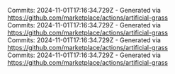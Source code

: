 Commits: 2024-11-01T17:16:34.729Z - Generated via https://github.com/marketplace/actions/artificial-grass
<br>
Commits: 2024-11-01T17:16:34.729Z - Generated via https://github.com/marketplace/actions/artificial-grass
<br>
Commits: 2024-11-01T17:16:34.729Z - Generated via https://github.com/marketplace/actions/artificial-grass
<br>
Commits: 2024-11-01T17:16:34.729Z - Generated via https://github.com/marketplace/actions/artificial-grass
<br>
